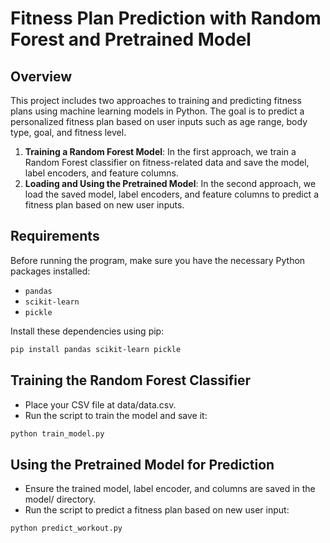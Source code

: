 # Fitness Plan Prediction with Random Forest and Pretrained Model

## Overview

This project includes two approaches to training and predicting fitness plans using machine learning models in Python. The goal is to predict a personalized fitness plan based on user inputs such as age range, body type, goal, and fitness level.

1. **Training a Random Forest Model**: In the first approach, we train a Random Forest classifier on fitness-related data and save the model, label encoders, and feature columns.
2. **Loading and Using the Pretrained Model**: In the second approach, we load the saved model, label encoders, and feature columns to predict a fitness plan based on new user inputs.

## Requirements

Before running the program, make sure you have the necessary Python packages installed:

- `pandas`
- `scikit-learn`
- `pickle`

Install these dependencies using pip:

```bash
pip install pandas scikit-learn pickle
```

## Training the Random Forest Classifier
* Place your CSV file at data/data.csv.
* Run the script to train the model and save it:

```bash
python train_model.py
```

## Using the Pretrained Model for Prediction
* Ensure the trained model, label encoder, and columns are saved in the model/ directory.
* Run the script to predict a fitness plan based on new user input:

```bash
python predict_workout.py
```


